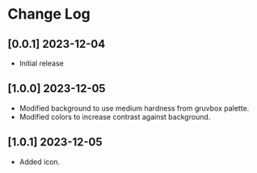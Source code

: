 # Change Log

## [0.0.1] 2023-12-04

-   Initial release

## [1.0.0] 2023-12-05

-   Modified background to use medium hardness from gruvbox palette.
-   Modified colors to increase contrast against background.

## [1.0.1] 2023-12-05

-   Added icon.
